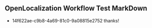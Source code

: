 ## OpenLocalization Workflow Test MarkDown
* 14f622ae-c9b8-4a69-81c0-9a08815e2752 thanks!

<!--HONumber=Jul16_HO4-->


